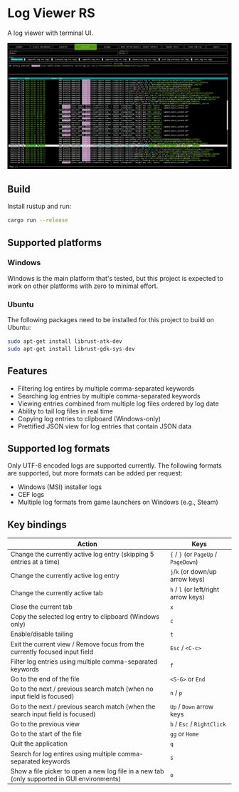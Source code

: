# Log Viewer RS

A log viewer with terminal UI.

![screenshot](res/screenshot.png "screenshot")

## Build
Install rustup and run:
```sh
cargo run --release
```

## Supported platforms
### Windows

Windows is the main platform that's tested, but this project is expected to work on other platforms with zero to minimal effort.

### Ubuntu
The following packages need to be installed for this project to build on Ubuntu:

```sh
sudo apt-get install librust-atk-dev
sudo apt-get install librust-gdk-sys-dev
```

## Features
- Filtering log entires by multiple comma-separated keywords
- Searching log entries by multiple comma-separated keywords
- Viewing entries combined from multiple log files ordered by log date
- Ability to tail log files in real time
- Copying log entries to clipboard (Windows-only)
- Prettified JSON view for log entries that contain JSON data

## Supported log formats
Only UTF-8 encoded logs are supported currently. The following formats are supported, but more formats can be added per request:
- Windows (MSI) installer logs
- CEF logs
- Multiple log formats from game launchers on Windows (e.g., Steam)

## Key bindings
| Action | Keys |
| ---  | ---     |
| Change the currently active log entry (skipping 5 entries at a time) | `{` / `}` (or `PageUp` / `PageDown`) |
| Change the currently active log entry | `j`/`k` (or down/up arrow keys) |
| Change the currently active tab | `h` / `l` (or left/right arrow keys)  |
| Close the current tab | `x` |
| Copy the selected log entry to clipboard (Windows only) | `c` | 
| Enable/disable tailing | `t` |
| Exit the current view / Remove focus from the currently focused input field | `Esc` / `<C-c>`|
| Filter log entries using multiple comma-separated keywords | `f` |
| Go to the end of the file | `<S-G>` or `End` | 
| Go to the next / previous search match (when no input field is focused) | `n` / `p` | 
| Go to the next / previous search match (when the search input field is focused) | `Up` / `Down` arrow keys | 
| Go to the previous view | `b` / `Esc` / `RightClick` |
| Go to the start of the file | `gg` or `Home` | 
| Quit the application | `q` |
| Search for log entires using multiple comma-separated keywords | `s` |
| Show a file picker to open a new log file in a new tab (only supported in GUI environments) | `o` |

